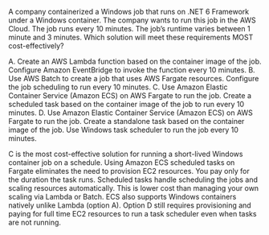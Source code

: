 A company containerized a Windows job that runs on .NET 6 Framework under a Windows container. The company wants to run this job in the AWS Cloud. The job runs every 10 minutes. The job’s runtime varies between 1 minute and 3 minutes. Which solution will meet these requirements MOST cost-effectively? 

A. Create an AWS Lambda function based on the container image of the job. Configure Amazon EventBridge to invoke the function every 10 minutes. 
B. Use AWS Batch to create a job that uses AWS Fargate resources. Configure the job scheduling to run every 10 minutes. 
C. Use Amazon Elastic Container Service (Amazon ECS) on AWS Fargate to run the job. Create a scheduled task based on the container image of the job to run every 10 minutes. 
D. Use Amazon Elastic Container Service (Amazon ECS) on AWS Fargate to run the job. Create a standalone task based on the container image of the job. Use Windows task scheduler to run the job every 10 minutes.

C is the most cost-effective solution for running a short-lived Windows container job on a schedule. 
Using Amazon ECS scheduled tasks on Fargate eliminates the need to provision EC2 resources. You pay only for the duration the task runs. Scheduled tasks handle scheduling the jobs and scaling resources automatically. This is lower cost than managing your own scaling via Lambda or Batch. 
ECS also supports Windows containers natively unlike Lambda (option A). 
Option D still requires provisioning and paying for full time EC2 resources to run a task scheduler even when tasks are not running.